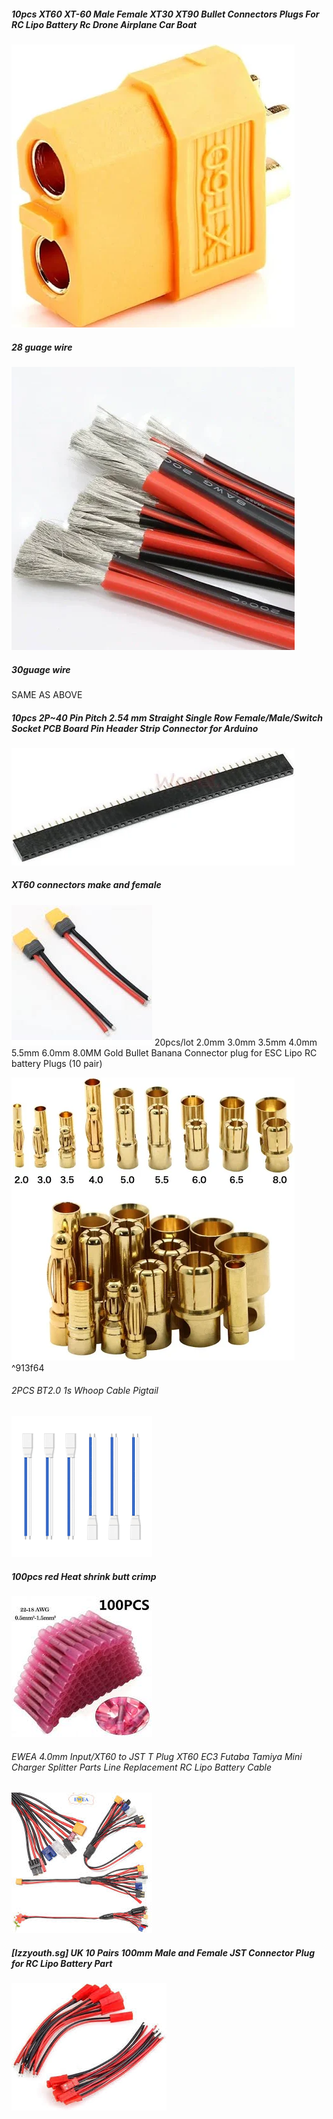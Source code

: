 ##### 10pcs XT60 XT-60 Male Female XT30 XT90 Bullet Connectors Plugs For RC Lipo Battery Rc Drone Airplane Car Boat
![](Pasted%20image%2020241020022749.png)
##### 28 guage wire
![](Pasted%20image%2020241020022818.png)
##### 30guage wire
SAME AS ABOVE

##### 10pcs 2P~40 Pin Pitch 2.54 mm Straight Single Row Female/Male/Switch Socket PCB Board Pin Header Strip Connector for Arduino
![](Pasted%20image%2020241020022852.png)
##### XT60 connectors make and female
![](Pasted%20image%2020241020022911.png)
20pcs/lot 2.0mm 3.0mm 3.5mm 4.0mm 5.5mm 6.0mm 8.0MM Gold Bullet Banana Connector plug for ESC Lipo RC battery Plugs (10 pair)



![](Pasted%20image%2020241020022941.png)
^913f64
###### 2PCS BT2.0 1s Whoop Cable Pigtail

![](Pasted%20image%2020241020023021.png)
##### 100pcs red Heat shrink butt crimp
![](Pasted%20image%2020241020023520.png)
###### EWEA 4.0mm Input/XT60 to JST T Plug XT60 EC3 Futaba Tamiya Mini Charger Splitter Parts Line Replacement RC Lipo Battery Cable
![](Pasted%20image%2020241020023531.png)

##### [Izzyouth.sg] UK 10 Pairs 100mm Male and Female JST Connector Plug for RC Lipo Battery Part
![](Pasted%20image%2020241020024040.png)